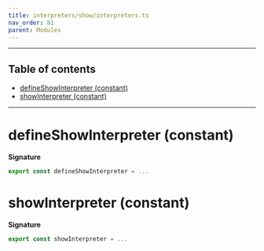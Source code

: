 ```yaml
---
title: interpreters/show/interpreters.ts
nav_order: 81
parent: Modules
---
```


---

<h2 class="text-delta">Table of contents</h2>

- [defineShowInterpreter (constant)](#defineshowinterpreter-constant)
- [showInterpreter (constant)](#showinterpreter-constant)

---

# defineShowInterpreter (constant)

**Signature**

```ts
export const defineShowInterpreter = ...
```

# showInterpreter (constant)

**Signature**

```ts
export const showInterpreter = ...
```
